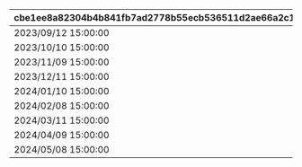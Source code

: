 |cbe1ee8a82304b4b841fb7ad2778b55ecb536511d2ae66a2c1a548d8f009f30a|b2f96152f70192fc0da9d27984d40846b8a89fc24be6e6e373bf1f6f46fc5a92|7f20026e16aee214830a4a27091dcdd3dd4e751e09f1f373c3d9847124d62630|7962afbb217a543c4f1f23f66043c8f1a0c2696e3101f7428b48e70041ad3cc1|63d71de30290a756e201ded3fc3057bee2eafd71548b0c9262661b5bce381a96|6506df829dbd10539a7d4f764331c1521305bc68c46bf9a6b5fcc21d2df22b4c|92762c5b63e28519fa23487e3b00911a3c821d1a9909cc07cd20644ca339c2b2|
| --- | --- | --- | --- | --- | --- | --- |
|2023/09/12 15:00:00|2023/09/10 23:59:59|2023/09/07 12:00:00|2023/09/11 23:59:59|1001|2023/09/15 11:59:59|2023/09/12|
|2023/10/10 15:00:00|2023/10/08 23:59:59|2023/10/05 12:00:00|2023/10/09 23:59:59|1002|2023/10/13 11:59:59|2023/10/10|
|2023/11/09 15:00:00|2023/11/07 23:59:59|2023/11/04 12:00:00|2023/11/08 23:59:59|1003|2023/11/12 11:59:59|2023/11/09|
|2023/12/11 15:00:00|2023/12/09 23:59:59|2023/12/06 12:00:00|2023/12/10 23:59:59|1004|2023/12/14 11:59:59|2023/12/11|
|2024/01/10 15:00:00|2024/01/08 23:59:59|2024/01/05 12:00:00|2024/01/09 23:59:59|1005|2024/01/13 11:59:59|2024/01/10|
|2024/02/08 15:00:00|2024/02/06 23:59:59|2024/02/03 12:00:00|2024/02/07 23:59:59|1006|2024/02/11 11:59:59|2024/02/08|
|2024/03/11 15:00:00|2024/03/09 23:59:59|2024/03/06 12:00:00|2024/03/10 23:59:59|1007|2024/03/14 11:59:59|2024/03/11|
|2024/04/09 15:00:00|2024/04/07 23:59:59|2024/04/04 12:00:00|2024/04/08 23:59:59|1008|2024/04/12 11:59:59|2024/04/09|
|2024/05/08 15:00:00|2024/05/06 23:59:59|2024/05/03 12:00:00|2024/05/07 23:59:59|1009|2024/05/11 11:59:59|2024/05/08|